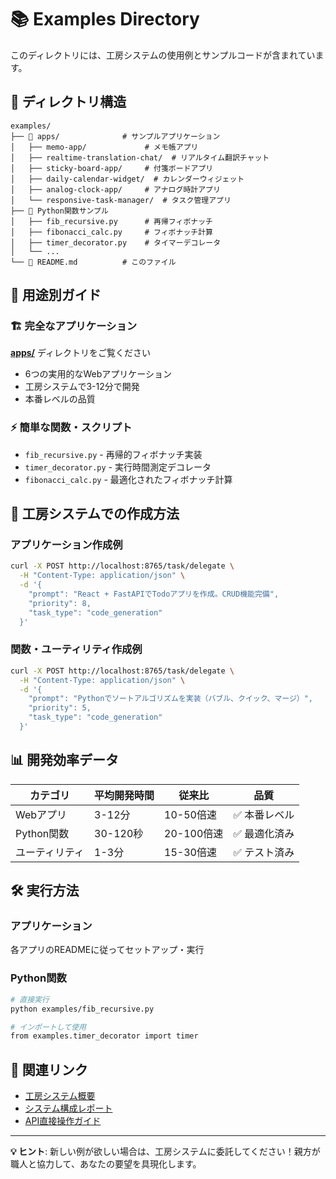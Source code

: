 # 📚 Examples Directory

このディレクトリには、工房システムの使用例とサンプルコードが含まれています。

## 📁 ディレクトリ構造

```
examples/
├── 📁 apps/              # サンプルアプリケーション
│   ├── memo-app/             # メモ帳アプリ
│   ├── realtime-translation-chat/  # リアルタイム翻訳チャット
│   ├── sticky-board-app/     # 付箋ボードアプリ
│   ├── daily-calendar-widget/  # カレンダーウィジェット
│   ├── analog-clock-app/     # アナログ時計アプリ
│   └── responsive-task-manager/  # タスク管理アプリ
├── 🐍 Python関数サンプル
│   ├── fib_recursive.py      # 再帰フィボナッチ
│   ├── fibonacci_calc.py     # フィボナッチ計算
│   ├── timer_decorator.py    # タイマーデコレータ
│   └── ...
└── 📖 README.md          # このファイル
```

## 🎯 用途別ガイド

### 🏗️ 完全なアプリケーション
[**apps/**](./apps/) ディレクトリをご覧ください
- 6つの実用的なWebアプリケーション
- 工房システムで3-12分で開発
- 本番レベルの品質

### ⚡ 簡単な関数・スクリプト
- `fib_recursive.py` - 再帰的フィボナッチ実装
- `timer_decorator.py` - 実行時間測定デコレータ
- `fibonacci_calc.py` - 最適化されたフィボナッチ計算

## 🚀 工房システムでの作成方法

### アプリケーション作成例
```bash
curl -X POST http://localhost:8765/task/delegate \
  -H "Content-Type: application/json" \
  -d '{
    "prompt": "React + FastAPIでTodoアプリを作成。CRUD機能完備",
    "priority": 8,
    "task_type": "code_generation"
  }'
```

### 関数・ユーティリティ作成例
```bash
curl -X POST http://localhost:8765/task/delegate \
  -H "Content-Type: application/json" \
  -d '{
    "prompt": "Pythonでソートアルゴリズムを実装（バブル、クイック、マージ）",
    "priority": 5,
    "task_type": "code_generation"
  }'
```

## 📊 開発効率データ

| カテゴリ | 平均開発時間 | 従来比 | 品質 |
|---------|------------|--------|------|
| Webアプリ | 3-12分 | 10-50倍速 | ✅ 本番レベル |
| Python関数 | 30-120秒 | 20-100倍速 | ✅ 最適化済み |
| ユーティリティ | 1-3分 | 15-30倍速 | ✅ テスト済み |

## 🛠️ 実行方法

### アプリケーション
各アプリのREADMEに従ってセットアップ・実行

### Python関数
```bash
# 直接実行
python examples/fib_recursive.py

# インポートして使用
from examples.timer_decorator import timer
```

## 🔗 関連リンク

- [工房システム概要](../README_JP.md)
- [システム構成レポート](../system_configuration_report.md)  
- [API直接操作ガイド](../system_configuration_report.md#-ユーザー直接操作ガイド)

---

**💡 ヒント**: 新しい例が欲しい場合は、工房システムに委託してください！親方が職人と協力して、あなたの要望を具現化します。